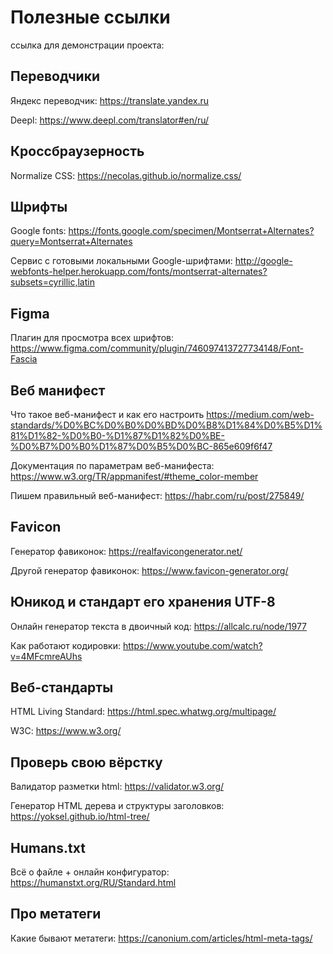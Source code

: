 # Полезные ссылки

ссылка для демонстрации проекта:

## Переводчики

Яндекс переводчик: https://translate.yandex.ru

Deepl: https://www.deepl.com/translator#en/ru/

## Кроссбраузерность

Normalize CSS: https://necolas.github.io/normalize.css/

## Шрифты

Google fonts: https://fonts.google.com/specimen/Montserrat+Alternates?query=Montserrat+Alternates

Сервис с готовыми локальными Google-шрифтами: http://google-webfonts-helper.herokuapp.com/fonts/montserrat-alternates?subsets=cyrillic,latin

## Figma

Плагин для просмотра всех шрифтов: https://www.figma.com/community/plugin/746097413727734148/Font-Fascia

## Веб манифест

Что такое веб-манифест и как его настроить https://medium.com/web-standards/%D0%BC%D0%B0%D0%BD%D0%B8%D1%84%D0%B5%D1%81%D1%82-%D0%B0-%D1%87%D1%82%D0%BE-%D0%B7%D0%B0%D1%87%D0%B5%D0%BC-865e609f6f47

Документация по параметрам веб-манифеста: https://www.w3.org/TR/appmanifest/#theme_color-member

Пишем правильный веб-манифест: https://habr.com/ru/post/275849/

## Favicon

Генератор фавиконок: https://realfavicongenerator.net/

Другой генератор фавиконок: https://www.favicon-generator.org/

## Юникод и стандарт его хранения UTF-8

Онлайн генератор текста в двоичный код: https://allcalc.ru/node/1977

Как работают кодировки: https://www.youtube.com/watch?v=4MFcmreAUhs

## Веб-стандарты

HTML Living Standard: https://html.spec.whatwg.org/multipage/

W3C: https://www.w3.org/

## Проверь свою вёрстку

Валидатор разметки html: https://validator.w3.org/

Генератор HTML дерева и структуры заголовков: https://yoksel.github.io/html-tree/

## Humans.txt

Всё о файле + онлайн конфигуратор: https://humanstxt.org/RU/Standard.html

## Про метатеги

Какие бывают метатеги: https://canonium.com/articles/html-meta-tags/